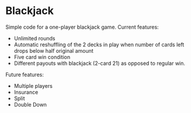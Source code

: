 # Blackjack

Simple code for a one-player blackjack game. Current features:
* Unlimited rounds
* Automatic reshuffling of the 2 decks in play when number of cards left drops below half original amount
* Five card win condition
* Different payouts with blackjack (2-card 21) as opposed to regular win.

Future features:
* Multiple players
* Insurance
* Split
* Double Down
